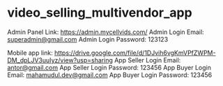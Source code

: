 # video_selling_multivendor_app
Admin Panel Link: https://admin.mycellvids.com/
 Admin Login Email: superadmin@gmail.com
 Admin Login Password: 123123
 
Mobile app link: https://drive.google.com/file/d/1DJvih6vgKmVPfZWPM-DM_dpLJV3uuIyz/view?usp=sharing
 App Seller Login Email: antor@gmail.com
 App Seller Login Password: 123456
 App Buyer Login Email: mahamudul.dev@gmail.com
 App Buyer Login Password: 123456

